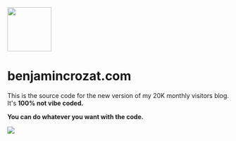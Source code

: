 <img src="https://github.com/user-attachments/assets/45c65ced-ba72-4de1-a047-7f2aa85f8e4a" width="100" />

# benjamincrozat.com

This is the source code for the new version of my 20K monthly visitors blog. It's **100% not vibe coded.**

**You can do whatever you want with the code.**

<img src="https://github.com/user-attachments/assets/75f8d85f-4e86-4674-b8cd-8c8c085b00a1" />

